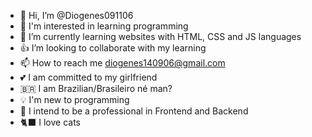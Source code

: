 - 👋 Hi, I’m @Diogenes091106
- 👀 I'm interested in learning programming
- 🌱 I’m currently learning websites with HTML, CSS and JS languages 
- 👍 I’m looking to collaborate with my learning 
- 📫 How to reach me diogenes140906@gmail.com
- 💕 I am committed to my girlfriend
- 🇧🇷 I am Brazilian/Brasileiro né man?
- 💡 I'm new to programming
- 🦈 I intend to be a professional in Frontend and Backend
- 🐈‍⬛ I love cats

<!---
Diogenes091106/Diogenes091106 is a ✨ special ✨ repository because its `README.md` (this file) appears on your GitHub profile.
You can click the Preview link to take a look at your changes.
--->
